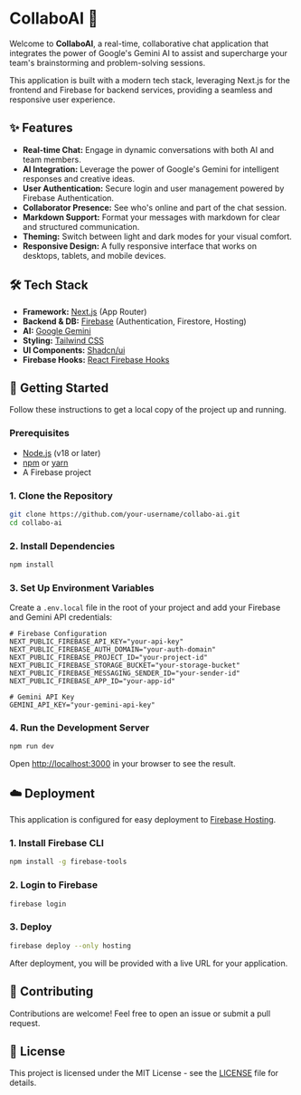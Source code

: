 # CollaboAI 🚀

Welcome to **CollaboAI**, a real-time, collaborative chat application that integrates the power of Google's Gemini AI to assist and supercharge your team's brainstorming and problem-solving sessions.

This application is built with a modern tech stack, leveraging Next.js for the frontend and Firebase for backend services, providing a seamless and responsive user experience.

## ✨ Features

- **Real-time Chat:** Engage in dynamic conversations with both AI and team members.
- **AI Integration:** Leverage the power of Google's Gemini for intelligent responses and creative ideas.
- **User Authentication:** Secure login and user management powered by Firebase Authentication.
- **Collaborator Presence:** See who's online and part of the chat session.
- **Markdown Support:** Format your messages with markdown for clear and structured communication.
- **Theming:** Switch between light and dark modes for your visual comfort.
- **Responsive Design:** A fully responsive interface that works on desktops, tablets, and mobile devices.

## 🛠️ Tech Stack

- **Framework:** [Next.js](https://nextjs.org/) (App Router)
- **Backend & DB:** [Firebase](https://firebase.google.com/) (Authentication, Firestore, Hosting)
- **AI:** [Google Gemini](https://ai.google/)
- **Styling:** [Tailwind CSS](https://tailwindcss.com/)
- **UI Components:** [Shadcn/ui](https://ui.shadcn.com/)
- **Firebase Hooks:** [React Firebase Hooks](https://github.com/CSFrequency/react-firebase-hooks)

## 🚀 Getting Started

Follow these instructions to get a local copy of the project up and running.

### Prerequisites

- [Node.js](https://nodejs.org/en/) (v18 or later)
- [npm](https://www.npmjs.com/) or [yarn](https://yarnpkg.com/)
- A Firebase project

### 1. Clone the Repository

```bash
git clone https://github.com/your-username/collabo-ai.git
cd collabo-ai
```

### 2. Install Dependencies

```bash
npm install
```

### 3. Set Up Environment Variables

Create a `.env.local` file in the root of your project and add your Firebase and Gemini API credentials:

```env
# Firebase Configuration
NEXT_PUBLIC_FIREBASE_API_KEY="your-api-key"
NEXT_PUBLIC_FIREBASE_AUTH_DOMAIN="your-auth-domain"
NEXT_PUBLIC_FIREBASE_PROJECT_ID="your-project-id"
NEXT_PUBLIC_FIREBASE_STORAGE_BUCKET="your-storage-bucket"
NEXT_PUBLIC_FIREBASE_MESSAGING_SENDER_ID="your-sender-id"
NEXT_PUBLIC_FIREBASE_APP_ID="your-app-id"

# Gemini API Key
GEMINI_API_KEY="your-gemini-api-key"
```

### 4. Run the Development Server

```bash
npm run dev
```

Open [http://localhost:3000](http://localhost:3000) in your browser to see the result.

## ☁️ Deployment

This application is configured for easy deployment to [Firebase Hosting](https://firebase.google.com/docs/hosting).

### 1. Install Firebase CLI

```bash
npm install -g firebase-tools
```

### 2. Login to Firebase

```bash
firebase login
```

### 3. Deploy

```bash
firebase deploy --only hosting
```

After deployment, you will be provided with a live URL for your application.

## 🤝 Contributing

Contributions are welcome! Feel free to open an issue or submit a pull request.

## 📄 License

This project is licensed under the MIT License - see the [LICENSE](LICENSE) file for details.
